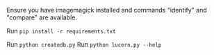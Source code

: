 Ensure you have imagemagick installed and commands
"identify" and "compare" are available.

Run `pip install -r requirements.txt`

Run `python createdb.py`
Run `python lucern.py --help`
